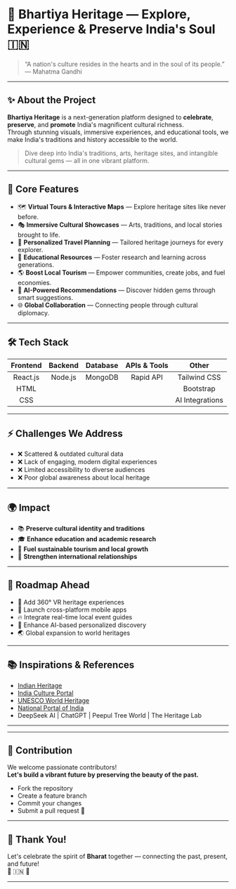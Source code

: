 # 🌟 Bhartiya Heritage — Explore, Experience & Preserve India's Soul 🇮🇳

> “A nation's culture resides in the hearts and in the soul of its people.” — Mahatma Gandhi

---

## ✨ About the Project

**Bhartiya Heritage** is a next-generation platform designed to **celebrate**, **preserve**, and **promote** India's magnificent cultural richness.  
Through stunning visuals, immersive experiences, and educational tools, we make India's traditions and history accessible to the world.

> Dive deep into India's traditions, arts, heritage sites, and intangible cultural gems — all in one vibrant platform.

---

## 🚀 Core Features

- 🗺️ **Virtual Tours & Interactive Maps** — Explore heritage sites like never before.
- 🎭 **Immersive Cultural Showcases** — Arts, traditions, and local stories brought to life.
- 🎯 **Personalized Travel Planning** — Tailored heritage journeys for every explorer.
- 🧩 **Educational Resources** — Foster research and learning across generations.
- 🌎 **Boost Local Tourism** — Empower communities, create jobs, and fuel economies.
- 🤖 **AI-Powered Recommendations** — Discover hidden gems through smart suggestions.
- 🌐 **Global Collaboration** — Connecting people through cultural diplomacy.

---

## 🛠 Tech Stack

| Frontend | Backend | Database | APIs & Tools | Other |
| :------: | :------: | :-------: | :----------: | :---: |
| React.js | Node.js | MongoDB | Rapid API | Tailwind CSS |
| HTML |  |  |  | Bootstrap |
| CSS |  |  |  | AI Integrations |

---

## ⚡ Challenges We Address

- ❌ Scattered & outdated cultural data
- ❌ Lack of engaging, modern digital experiences
- ❌ Limited accessibility to diverse audiences
- ❌ Poor global awareness about local heritage

---

## 🌍 Impact

- 📚 **Preserve cultural identity and traditions**
- 🎓 **Enhance education and academic research**
- 🛫 **Fuel sustainable tourism and local growth**
- 🤝 **Strengthen international relationships**

---

## 🔮 Roadmap Ahead

- 📸 Add 360° VR heritage experiences
- 📱 Launch cross-platform mobile apps
- 🔥 Integrate real-time local event guides
- 🧠 Enhance AI-based personalized discovery
- 🌏 Global expansion to world heritages

---

## 📚 Inspirations & References

- [Indian Heritage](http://indian-heritage.org)
- [India Culture Portal](https://www.indianculture.gov.in/)
- [UNESCO World Heritage](https://whc.unesco.org/)
- [National Portal of India](https://india.gov.in/)
- DeepSeek AI | ChatGPT | Peepul Tree World | The Heritage Lab

---


---

## 🤝 Contribution

We welcome passionate contributors!  
**Let's build a vibrant future by preserving the beauty of the past.**

- Fork the repository
- Create a feature branch
- Commit your changes
- Submit a pull request 🚀

---

## 🙏 Thank You!

Let's celebrate the spirit of **Bharat** together — connecting the past, present, and future!  
🌟 🇮🇳 🌟

---
